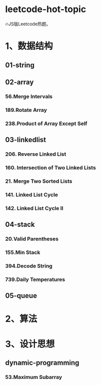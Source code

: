 # leetcode-hot-topic

🔥JS版Leetcode热题。

# 1、数据结构

## 01-string

## 02-array

### 56.Merge Intervals

### 189.Rotate Array

### 238.Product of Array Except Self

## 03-linkedlist

### 206. Reverse Linked List

### 160. Intersection of Two Linked Lists

### 21. Merge Two Sorted Lists

### 141. Linked List Cycle

### 142. Linked List Cycle II

## 04-stack

### 20.Valid Parentheses

### 155.Min Stack

### 394.Decode String

### 739.Daily Temperatures

## 05-queue

# 2、算法

# 3、设计思想

## dynamic-programming

### 53.Maximum Subarray

